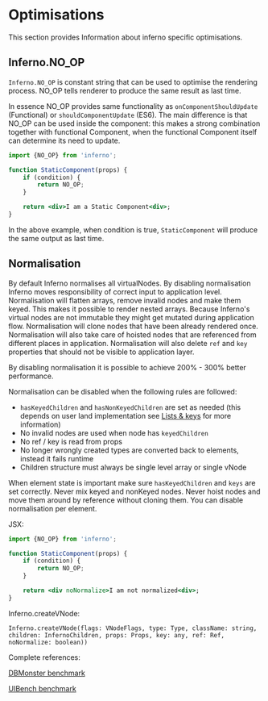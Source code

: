 # Optimisations
This section provides Information about inferno specific optimisations.

## Inferno.NO_OP
`Inferno.NO_OP` is constant string that can be used to optimise the rendering process. NO_OP tells renderer to produce the same result as last time.

In essence NO_OP provides same functionality as `onComponentShouldUpdate` (Functional) or `shouldComponentUpdate` (ES6).
The main difference is that NO_OP can be used inside the component: this makes a strong combination together with functional Component, when the functional Component itself can determine its need to update.

```jsx
import {NO_OP} from 'inferno';

function StaticComponent(props) {
    if (condition) {
        return NO_OP;
    }

    return <div>I am a Static Component<div>;
}
```

In the above example, when condition is true, `StaticComponent` will produce the same output as last time.

## Normalisation
By default Inferno normalises all virtualNodes. By disabling normalisation Inferno moves responsibility of correct input to application level.
Normalisation will flatten arrays, remove invalid nodes and make them keyed. This makes it possible to render nested arrays.
Because Inferno's virtual nodes are not immutable they might get mutated during application flow. Normalisation will clone nodes that have been already rendered once.
Normalisation will also take care of hoisted nodes that are referenced from different places in application. Normalisation will also delete `ref` and `key` properties that should not be visible to application layer.

By disabling normalisation it is possible to achieve 200% - 300% better performance.

Normalisation can be disabled when the following rules are followed:
- `hasKeyedChildren` and `hasNonKeyedChildren` are set as needed (this depends on user land implementation see [Lists & keys](http://localhost:8080/docs/guides/benefits/list-rendering) for more information)
- No invalid nodes are used when node has `keyedChildren`
- No ref / key is read from props
- No longer wrongly created types are converted back to elements, instead it fails runtime
- Children structure must always be single level array or single vNode

When element state is important make sure `hasKeyedChildren` and `keys` are set correctly. Never mix keyed and nonKeyed nodes.
Never hoist nodes and move them around by reference without cloning them. You can disable normalisation per element.

JSX:
```jsx
import {NO_OP} from 'inferno';

function StaticComponent(props) {
    if (condition) {
        return NO_OP;
    }

    return <div noNormalize>I am not normalized<div>;
}
```

Inferno.createVNode:

`Inferno.createVNode(flags: VNodeFlags, type: Type, className: string, children: InfernoChildren, props: Props, key: any, ref: Ref, noNormalize: boolean))`

Complete references:

[DBMonster benchmark](https://github.com/infernojs/inferno/blob/master/benchmarks/dbmonster/app.js)

[UIBench benchmark](https://github.com/infernojs/inferno/blob/master/benchmarks/uibench/app.js)
